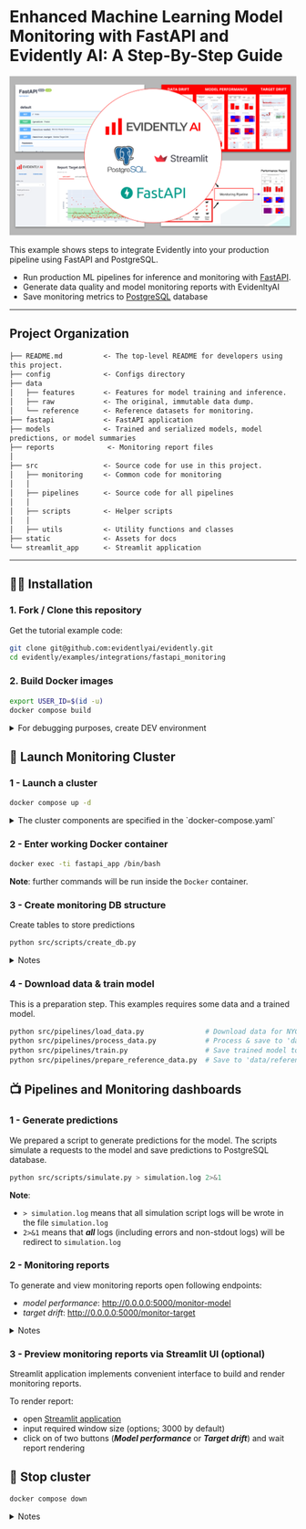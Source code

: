 # Enhanced Machine Learning Model Monitoring with FastAPI and Evidently AI: A Step-By-Step Guide

![Evidently.ai + FastAPI](static/banner.png "Dashboard preview")

This example shows steps to integrate Evidently into your production pipeline using FastAPI and PostgreSQL.

- Run production ML pipelines for inference and monitoring with [FastAPI](https://fastapi.tiangolo.com/). 
- Generate data quality and model monitoring reports with EvidenltyAI
- Save monitoring metrics to [PostgreSQL](https://www.postgresql.org/) database



--------
Project Organization
------------

    ├── README.md          <- The top-level README for developers using this project.
    ├── config             <- Configs directory
    ├── data
    │   ├── features       <- Features for model training and inference.
    │   ├── raw            <- The original, immutable data dump.
    │   └── reference      <- Reference datasets for monitoring.
    ├── fastapi            <- FastAPI application
    ├── models             <- Trained and serialized models, model predictions, or model summaries
    ├── reports             <- Monitoring report files
    │
    ├── src                <- Source code for use in this project.
    │   ├── monitoring     <- Common code for monitoring 
    │   │
    │   ├── pipelines      <- Source code for all pipelines
    │   │
    │   ├── scripts        <- Helper scripts
    │   │
    │   ├── utils          <- Utility functions and classes 
    ├── static             <- Assets for docs 
    └── streamlit_app      <- Streamlit application
     


--------

## :woman_technologist: Installation

### 1. Fork / Clone this repository

Get the tutorial example code:

```bash
git clone git@github.com:evidentlyai/evidently.git
cd evidently/examples/integrations/fastapi_monitoring
```


### 2. Build Docker images

```bash
export USER_ID=$(id -u)
docker compose build
```

<details>
<summary>For debugging purposes, create DEV environment</summary>

**Note:** 
- This example requires Python 3.9 or above 

Build virtual environment:

```bash
python3 -m venv .venv
echo "export PYTHONPATH=$PWD" >> .venv/bin/activate
source .venv/bin/activate
pip install --upgrade pip setuptools wheel
pip install -r requirements-dev.txt
```

For Linux:

```bash 
sudo apt install libpq-dev 
pip install psycopg2==2.9.5
```

For MacOS: 

```bash 
pip install psycopg2-binary==2.9.5
```

</details>


## :rocket: Launch Monitoring Cluster

### 1 - Launch a cluster 

```bash
docker compose up -d
```

<details>
<summary>The cluster components are specified in the `docker-compose.yaml`</summary>

- `streamlit_app` - Streamlit application, available on [http://localhost:8501](http://localhost:8501)
- `fastapi` - FastAPI application, available on [http://localhost:5000](http://localhost:5000)
- `monitoring-db` - PostgreSQL, available on [http://localhost:5432](http://localhost:5432)

</details>


### 2 - Enter working Docker container

```bash
docker exec -ti fastapi_app /bin/bash
```

**Note**: further commands will be run inside the `Docker` container.


### 3 - Create monitoring DB structure

Create tables to store predictions 

```bash
python src/scripts/create_db.py
```

<details>
<summary>Notes</summary>
  
- tables are described in [src/utils/models.py](src/utils/models.py)
- if you want drop all tables (in case of error or to clear database) and recreate them do:
  
```bash
# Drop all tables
python src/scripts/drop_db.py
# Create all tables
python src/scripts/create_db.py
```

</details>


### 4 - Download data & train model

This is a preparation step. This examples requires some data and a trained model.

```bash 
python src/pipelines/load_data.py               # Download data for NYC Taxi to 'data/raw'
python src/pipelines/process_data.py            # Process & save to 'data/features/'
python src/pipelines/train.py                   # Save trained model to 'models/' 
python src/pipelines/prepare_reference_data.py  # Save to 'data/reference'
```

## :tv: Pipelines and Monitoring dashboards


### 1 - Generate predictions


We prepared a script to generate predictions for the model. The scripts simulate a requests to the model and save predictions to PostgreSQL database.

```bash 
python src/scripts/simulate.py > simulation.log 2>&1
```

**Note**:
- `> simulation.log` means that all simulation script logs will be wrote in the file `simulation.log`
- `2>&1` means that ***all*** logs (including errors and non-stdout logs) will be redirect to `simulation.log`

### 2 - Monitoring reports

To generate and view monitoring reports open following endpoints:
- *model performance*: http://0.0.0.0:5000/monitor-model
- *target drift*: http://0.0.0.0:5000/monitor-target

<details><summary>Notes</summary>

- you can build report on different size of prediction data using parameter *`window_size`*, for instance:
    - http://0.0.0.0:5000/monitor-model?window_size=300
    - http://0.0.0.0:5000/monitor-target?window_size=100
- default value of *`window_size`* is *3000*

</details>

### 3 - Preview monitoring reports via Streamlit UI (optional)

Streamlit application implements convenient interface to build and render monitoring reports.

To render report:
- open [Streamlit application](http://localhost:8501)
- input required window size (options; 3000 by default)
- click on of two buttons (***Model performance*** or ***Target drift***) and wait report rendering


## :checkered_flag: Stop cluster

```bash
docker compose down
```

<details>
<summary>Notes</summary>

- To clear cluster one needs to remove `Docker` volume containing monitoring (`Postgres`) database
- It may be useful to run this tutorial from scratch
- Run the command:
  
```bash
docker compose down -v
```

</details>
